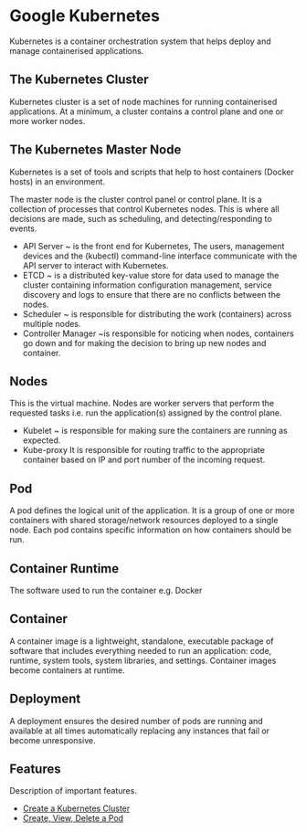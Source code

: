# Google Kubernetes

Kubernetes is a container orchestration system that helps deploy and manage containerised applications.

## The Kubernetes Cluster
Kubernetes cluster is a set of node machines for running containerised applications. At a minimum, a cluster contains a control plane and one or more worker nodes.

## The Kubernetes Master Node
Kubernetes is a set of tools and scripts that help to host containers (Docker hosts) in an environment. <br />

The master node is the cluster control panel or control plane. It is a collection of processes that control Kubernetes nodes. This is where all decisions are made, such as scheduling, and detecting/responding to events.

* API Server ~ is the front end for Kubernetes, The users, management devices and the (kubectl) command-line interface communicate with the API server to interact with Kubernetes.
* ETCD ~ is a distributed key-value store for data used to manage the cluster containing information configuration management, service discovery and logs to ensure that there are no conflicts between the nodes.
* Scheduler ~ is responsible for distributing the work (containers) across multiple nodes.
* Controller Manager ~is responsible for noticing when nodes, containers go down and for making the decision to bring up new nodes and container.

## Nodes
This is the virtual machine. Nodes are worker servers that perform the requested tasks i.e. run the application(s) assigned by the control plane.

* Kubelet ~ is responsible for making sure the containers are running as expected. 
* Kube-proxy It is responsible for routing traffic to the appropriate container based on IP and port number of the incoming request.

## Pod
A pod defines the logical unit of the application. It is a group of one or more containers with shared storage/network resources deployed to a single node. Each pod contains specific information on how containers should be run.

## Container Runtime
The software used to run the container e.g. Docker

## Container
A container image is a lightweight, standalone, executable package of software that includes everything needed to run an application: code, runtime, system tools, system libraries, and settings. Container images become containers at runtime.

## Deployment
A deployment ensures the desired number of pods are running and available at all times automatically replacing any instances that fail or become unresponsive.

## Features
Description of important features.


 * [Create a Kubernetes Cluster](<01 - Create a Kubernetes Cluster.md>)
 * [Create, View, Delete a Pod](<02 - Create View Delete a Pod.md>)
